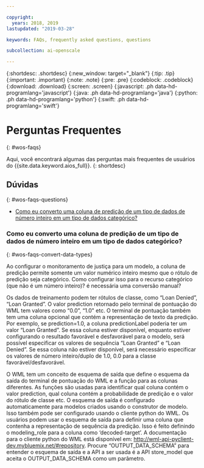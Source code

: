 ```yaml
---

copyright:
  years: 2018, 2019
lastupdated: "2019-03-28"

keywords: FAQs, frequently asked questions, questions

subcollection: ai-openscale

---
```


{:shortdesc: .shortdesc}
{:new_window: target="_blank"}
{:tip: .tip}
{:important: .important}
{:note: .note}
{:pre: .pre}
{:codeblock: .codeblock}
{:download: .download}
{:screen: .screen}
{:javascript: .ph data-hd-programlang='javascript'}
{:java: .ph data-hd-programlang='java'}
{:python: .ph data-hd-programlang='python'}
{:swift: .ph data-hd-programlang='swift'}

# Perguntas Frequentes
{: #wos-faqs}

Aqui, você encontrará algumas das perguntas mais frequentes de usuários do {{site.data.keyword.aios_full}}.
{: shortdesc}

## Dúvidas
{: #wos-faqs-questions}

- [Como eu converto uma coluna de predição de um tipo de dados de número inteiro em um tipo de dados categórico?](#wos-faqs-convert-data-types)

### Como eu converto uma coluna de predição de um tipo de dados de número inteiro em um tipo de dados categórico?
{: #wos-faqs-convert-data-types}

Ao configurar o monitoramento de justiça para um modelo, a coluna de predição permite somente um valor numérico inteiro mesmo que o rótulo de predição seja categórico. Como configurar isso para o recurso categórico (que não é um número inteiro)? é necessária uma conversão manual? 

Os dados de treinamento podem ter rótulos de classe, como “Loan Denied”, “Loan Granted”. O valor prediction retornado pelo terminal de pontuação do WML tem valores como “0.0”, “1.0" etc. O terminal de pontuação também tem uma coluna opcional que contém a representação de texto da predição. Por exemplo, se prediction=1.0, a coluna predictionLabel poderia ter um valor “Loan Granted”. Se essa coluna estiver disponível, enquanto estiver configurando o resultado favorável e desfavorável para o modelo, será possível especificar os valores de sequência “Loan Granted” e “Loan Denied”. Se essa coluna não estiver disponível, será necessário especificar os valores de número inteiro/duplo de 1.0, 0.0 para a classe favorável/desfavorável.

O WML tem um conceito de esquema de saída que define o esquema da saída do terminal de pontuação do WML e a função para as colunas diferentes. As funções são usadas para identificar qual coluna contém o valor prediction, qual coluna contém a probabilidade de predição e o valor do rótulo de classe etc. O esquema de saída é configurado automaticamente para modelos criados usando o construtor de modelo. Isso também pode ser configurado usando o cliente python do WML. Os usuários podem usar o esquema de saída para definir uma coluna que contenha a representação de sequência da predição. Isso é feito definindo o modeling_role para a coluna como ‘decoded-target’. A documentação para o cliente python do WML está disponível em: http://wml-api-pyclient-dev.mybluemix.net/#repository. Procure “OUTPUT_DATA_SCHEMA” para entender o esquema de saída e a API a ser usada é a API store_model que aceita o OUTPUT_DATA_SCHEMA como um parâmetro.



